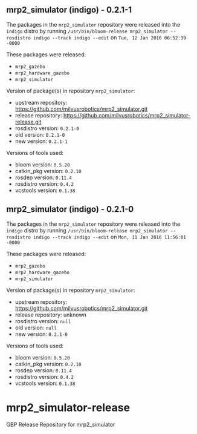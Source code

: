 ## mrp2_simulator (indigo) - 0.2.1-1

The packages in the `mrp2_simulator` repository were released into the `indigo` distro by running `/usr/bin/bloom-release mrp2_simulator --rosdistro indigo --track indigo --edit` on `Tue, 12 Jan 2016 06:52:39 -0000`

These packages were released:
- `mrp2_gazebo`
- `mrp2_hardware_gazebo`
- `mrp2_simulator`

Version of package(s) in repository `mrp2_simulator`:
- upstream repository: https://github.com/milvusrobotics/mrp2_simulator.git
- release repository: https://github.com/milvusrobotics/mrp2_simulator-release.git
- rosdistro version: `0.2.1-0`
- old version: `0.2.1-0`
- new version: `0.2.1-1`

Versions of tools used:
- bloom version: `0.5.20`
- catkin_pkg version: `0.2.10`
- rosdep version: `0.11.4`
- rosdistro version: `0.4.2`
- vcstools version: `0.1.38`


## mrp2_simulator (indigo) - 0.2.1-0

The packages in the `mrp2_simulator` repository were released into the `indigo` distro by running `/usr/bin/bloom-release mrp2_simulator --rosdistro indigo --track indigo --edit` on `Mon, 11 Jan 2016 11:56:01 -0000`

These packages were released:
- `mrp2_gazebo`
- `mrp2_hardware_gazebo`
- `mrp2_simulator`

Version of package(s) in repository `mrp2_simulator`:
- upstream repository: https://github.com/milvusrobotics/mrp2_simulator.git
- release repository: unknown
- rosdistro version: `null`
- old version: `null`
- new version: `0.2.1-0`

Versions of tools used:
- bloom version: `0.5.20`
- catkin_pkg version: `0.2.10`
- rosdep version: `0.11.4`
- rosdistro version: `0.4.2`
- vcstools version: `0.1.38`


# mrp2_simulator-release
GBP Release Repository for mrp2_simulator
